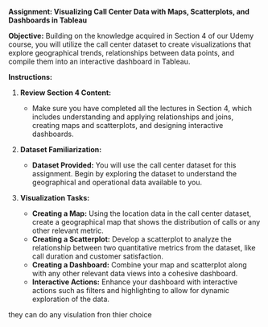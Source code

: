 
**Assignment: Visualizing Call Center Data with Maps, Scatterplots, and Dashboards in Tableau**

**Objective:** Building on the knowledge acquired in Section 4 of our Udemy course, you will utilize the call center dataset to create visualizations that explore geographical trends, relationships between data points, and compile them into an interactive dashboard in Tableau.

**Instructions:**

1. **Review Section 4 Content:**
   - Make sure you have completed all the lectures in Section 4, which includes understanding and applying relationships and joins, creating maps and scatterplots, and designing interactive dashboards.

2. **Dataset Familiarization:**
   - **Dataset Provided:** You will use the call center dataset for this assignment. Begin by exploring the dataset to understand the geographical and operational data available to you.

3. **Visualization Tasks:**
   - **Creating a Map:** Using the location data in the call center dataset, create a geographical map that shows the distribution of calls or any other relevant metric.
   - **Creating a Scatterplot:** Develop a scatterplot to analyze the relationship between two quantitative metrics from the dataset, like call duration and customer satisfaction.
   - **Creating a Dashboard:** Combine your map and scatterplot along with any other relevant data views into a cohesive dashboard.
   - **Interactive Actions:** Enhance your dashboard with interactive actions such as filters and highlighting to allow for dynamic exploration of the data.
 

  they can do any visulation fron thier choice 